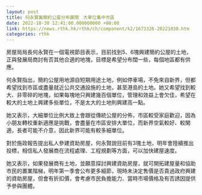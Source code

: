 ```yaml
---
layout: post
title: 何永賢冀簡約公屋分布廣闊　大單位集中市區
date: 2022-10-30 12:41:00.000000000 +08:00
link: https://news.rthk.hk/rthk/ch/component/k2/1673326-20221030.htm
categories: rthk
---
```


房屋局局長何永賢在一個電視節目表示，目前找到5、6塊興建簡約公屋的土地，正與發展局商討有否其他合適的地塊，目標是希望分布闊一些，每個地區都有供應。

何永賢指出，簡約公屋用地源自短期用途土地，例如停車場，不免來自新界，但都希望找到市區或盡量就近公共交通設施的土地，甚至港島的土地。她又希望找到較大、非零碎的地塊，如果每塊地只興建幾百個單位，管理和效益上會欠佳，希望在較大的土地上興建多些單位，不是太大的土地則興建高一點。

她又表示，大細單位比例大致上會跟從傳統公屋的分佈，市區較受家庭歡迎，因為小朋友轉校重新適應是挑戰，會盡量在市區安排大單位，而新界空氣較好、較閑適，長者可能不介意，因此新界可能有較多細單位。

對於施政報告提出私人參建資助房屋，何永賢說目前有3塊土地，明年會陸續推出投標，相信私人發展商在流程處理、工程規劃等方面，可以加快建屋速度。

她又表示，如果發展商有土地，並願意探討興建資助房屋，就可開拓建屋量和協助市民的置業階梯，明年第一季會公布更多細節，現時未決定售價是否貴過政府興建的資助房屋，但會有折扣價，會考慮市民負擔能力、當時市場價格及有否誘因提供予參與團體。
